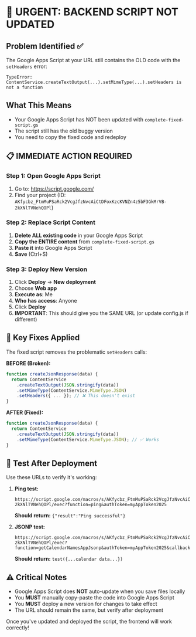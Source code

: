 # 🚨 URGENT: BACKEND SCRIPT NOT UPDATED

## Problem Identified ✅
The Google Apps Script at your URL still contains the OLD code with the `setHeaders` error:

```
TypeError: ContentService.createTextOutput(...).setMimeType(...).setHeaders is not a function
```

## What This Means
- Your Google Apps Script has NOT been updated with `complete-fixed-script.gs`
- The script still has the old buggy version
- You need to copy the fixed code and redeploy

## 📋 IMMEDIATE ACTION REQUIRED

### Step 1: Open Google Apps Script
1. Go to: https://script.google.com/
2. Find your project (ID: `AKfycbz_FtmMuPSaRck2VcgJfzNvcAiCtDFoxKzcKVNZn4z5bF3GkMrVB-2kXNlTVNehQOPl`)

### Step 2: Replace Script Content
1. **Delete ALL existing code** in your Google Apps Script
2. **Copy the ENTIRE content** from `complete-fixed-script.gs` 
3. **Paste it** into Google Apps Script
4. **Save** (Ctrl+S)

### Step 3: Deploy New Version
1. Click **Deploy** → **New deployment**
2. Choose **Web app**
3. **Execute as**: Me
4. **Who has access**: Anyone
5. Click **Deploy**
6. **IMPORTANT**: This should give you the SAME URL (or update config.js if different)

## 🔧 Key Fixes Applied
The fixed script removes the problematic `setHeaders` calls:

**BEFORE (Broken):**
```javascript
function createJsonResponse(data) {
  return ContentService
    .createTextOutput(JSON.stringify(data))
    .setMimeType(ContentService.MimeType.JSON)
    .setHeaders({ ... }); // ❌ This doesn't exist
}
```

**AFTER (Fixed):**
```javascript
function createJsonResponse(data) {
  return ContentService
    .createTextOutput(JSON.stringify(data))
    .setMimeType(ContentService.MimeType.JSON); // ✅ Works
}
```

## 🧪 Test After Deployment
Use these URLs to verify it's working:

1. **Ping test:**
   ```
   https://script.google.com/macros/s/AKfycbz_FtmMuPSaRck2VcgJfzNvcAiCtDFoxKzcKVNZn4z5bF3GkMrVB-2kXNlTVNehQOPl/exec?function=ping&authToken=myAppToken2025
   ```
   **Should return:** `{"result":"Ping successful"}`

2. **JSONP test:**
   ```
   https://script.google.com/macros/s/AKfycbz_FtmMuPSaRck2VcgJfzNvcAiCtDFoxKzcKVNZn4z5bF3GkMrVB-2kXNlTVNehQOPl/exec?function=getCalendarNamesAppJsonp&authToken=myAppToken2025&callback=test
   ```
   **Should return:** `test({...calendar data...})`

## ⚠️ Critical Notes
- Google Apps Script does **NOT** auto-update when you save files locally
- You **MUST** manually copy-paste the code into Google Apps Script
- You **MUST** deploy a new version for changes to take effect
- The URL should remain the same, but verify after deployment

Once you've updated and deployed the script, the frontend will work correctly!
